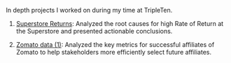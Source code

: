 In depth projects I worked on during my time at TripleTen.

1. [Superstore Returns](https://github.com/adamjmarcon/Data_Projects_TripleTen/tree/main/Superstore%20Returns): Analyzed the root causes for high Rate of Return at the Superstore and presented actionable conclusions.

2. [Zomato data (1)](url): Analyzed the key metrics for successful affiliates of Zomato to help stakeholders more efficiently select future affiliates.

